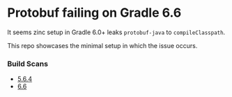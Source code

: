 # Protobuf failing on Gradle 6.6

It seems zinc setup in Gradle 6.0+ leaks `protobuf-java` to `compileClasspath`.

This repo showcases the minimal setup in which the issue occurs.

### Build Scans

- [5.6.4](https://scans.gradle.com/s/jxuyvhipfxxck)
- [6.6](https://scans.gradle.com/s/f7nralo66empe)
